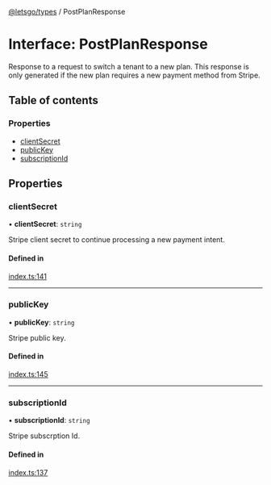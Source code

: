 [@letsgo/types](../README.md) / PostPlanResponse

# Interface: PostPlanResponse

Response to a request to switch a tenant to a new plan. This response is only generated if the new plan
requires a new payment method from Stripe.

## Table of contents

### Properties

- [clientSecret](PostPlanResponse.md#clientsecret)
- [publicKey](PostPlanResponse.md#publickey)
- [subscriptionId](PostPlanResponse.md#subscriptionid)

## Properties

### clientSecret

• **clientSecret**: `string`

Stripe client secret to continue processing a new payment intent.

#### Defined in

[index.ts:141](https://github.com/tjanczuk/letsgo/blob/d6c3e04/packages/types/src/index.ts#L141)

___

### publicKey

• **publicKey**: `string`

Stripe public key.

#### Defined in

[index.ts:145](https://github.com/tjanczuk/letsgo/blob/d6c3e04/packages/types/src/index.ts#L145)

___

### subscriptionId

• **subscriptionId**: `string`

Stripe subscrption Id.

#### Defined in

[index.ts:137](https://github.com/tjanczuk/letsgo/blob/d6c3e04/packages/types/src/index.ts#L137)

